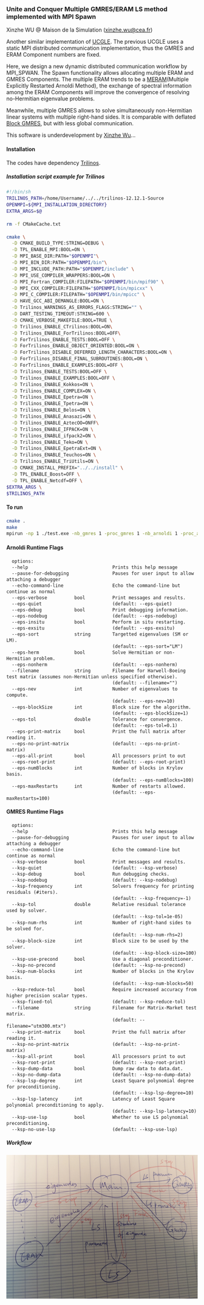 ### Unite and Conquer Multiple GMRES/ERAM LS method implemented with MPI Spawn

Xinzhe WU @ Maison de la Simulation (xinzhe.wu@cea.fr)

Another similar implementation of [UCGLE](https://github.com/brunowu/UCGLE). The previous UCGLE uses a static MPI distributed communication implementation, thus the GMRES and ERAM Component numbers are fixed.

Here, we design a new dynamic distributed communication workflow by MPI_SPWAN. The Spawn functionality allows allocating multiple ERAM and GMRES Components. The multiple ERAM trends to be a [MERAM](https://epubs.siam.org/doi/10.1137/S1064827500366082)(Multiple Explicitly Restarted Arnoldi Method), the exchange of spectral information among the ERAM Components will improve the convergence of resolving no-Hermitian eigenvalue problems.

Meanwhile, multiple GMRES allows to solve simultaneously non-Hermitian linear systems with multiple right-hand sides. It is comparable with deflated [Block GMRES](http://www.sam.math.ethz.ch/~mhg/pub/delhipap.pdf), but with less global communication.

This software is underdevelopment by [Xinzhe Wu](https://brunowu.github.io/)...

#### Installation
The codes have dependency [Trilinos](https://trilinos.org).

##### Installation script example for Trilinos
```bash
#!/bin/sh
TRILINOS_PATH=/home/Username/../../trilinos-12.12.1-Source
OPENMPI=${MPI_INSTALLATION_DIRECTORY}
EXTRA_ARGS=$@

rm -f CMakeCache.txt

cmake \
  -D CMAKE_BUILD_TYPE:STRING=DEBUG \
  -D TPL_ENABLE_MPI:BOOL=ON \
  -D MPI_BASE_DIR:PATH="$OPENMPI"\
  -D MPI_BIN_DIR:PATH="$OPENMPI/bin"\
  -D MPI_INCLUDE_PATH:PATH="$OPENMPI/include" \
  -D MPI_USE_COMPILER_WRAPPERS:BOOL=ON \
  -D MPI_Fortran_COMPILER:FILEPATH="$OPENMPI/bin/mpif90" \
  -D MPI_CXX_COMPILER:FILEPATH="$OPENMPI/bin/mpicxx" \
  -D MPI_C_COMPILER:FILEPATH="$OPENMPI/bin/mpicc" \
  -D HAVE_GCC_ABI_DEMANGLE:BOOL=ON \
  -D Trilinos_WARNINGS_AS_ERRORS_FLAGS:STRING="" \
  -D DART_TESTING_TIMEOUT:STRING=600 \
  -D CMAKE_VERBOSE_MAKEFILE:BOOL=TRUE \
  -D Trilinos_ENABLE_CTrilinos:BOOL=ON\
  -D Trilinos_ENABLE_ForTrilinos:BOOL=OFF\
  -D ForTrilinos_ENABLE_TESTS:BOOL=OFF \
  -D ForTrilinos_ENABLE_OBJECT_ORIENTED:BOOL=ON \
  -D ForTrilinos_DISABLE_DEFERRED_LENGTH_CHARACTERS:BOOL=ON \
  -D ForTrilinos_DISABLE_FINAL_SUBROUTINES:BOOL=ON \
  -D ForTrilinos_ENABLE_EXAMPLES:BOOL=OFF \
  -D Trilinos_ENABLE_TESTS:BOOL=OFF \
  -D Trilinos_ENABLE_EXAMPLES:BOOL=OFF \
  -D Trilinos_ENABLE_Kokkos=ON \
  -D Trilinos_ENABLE_COMPLEX=ON \
  -D Trilinos_ENABLE_Epetra=ON \
  -D Trilinos_ENABLE_Tpetra=ON \
  -D Trilinos_ENABLE_Belos=ON \
  -D Trilinos_ENABLE_Anasazi=ON \
  -D Trilinos_ENABLE_AztecOO=ONFF\
  -D Trilinos_ENABLE_IFPACK=ON \
  -D Trilinos_ENABLE_ifpack2=ON \
  -D Trilinos_ENABLE_Teko=ON \
  -D Trilinos_ENABLE_EpetraExt=ON \
  -D Trilinos_ENABLE_Teuchos=ON \
  -D Trilinos_ENABLE_TriUtils=ON \
  -D CMAKE_INSTALL_PREFIX="../../install" \
  -D TPL_ENABLE_Boost=OFF \
  -D TPL_ENABLE_Netcdf=OFF \
$EXTRA_ARGS \
$TRILINOS_PATH
```

#### To run

```bash
cmake .
make
mpirun -np 1 ./test.exe -nb_gmres 1 -proc_gmres 1 -nb_arnoldi 1 -proc_arnoldi 1 -gmres_exec ./gmres.exe -arnoldi_exec ./arnoldi.exe -lsqr_exec ./lsqr.exe --filename=\"utm300.mtx\" --eps-quiet --eps-nodebug --eps-exsitu --eps-sort=\"LM\" \ --eps-nonherm --eps-nev=10 --eps-blockSize=1 --eps-tol=0.1 --eps-no-print-matrix --eps-all-print --eps-numBlocks=20 --eps-maxRestarts=50 --ksp-nodebug --ksp-frequency=1 --ksp-tol=1e-05 --ksp-num-rhs=2 --ksp-block-size=2 --ksp-no-precond --ksp-num-blocks=120 --ksp-fixed-tol --ksp-no-print-matrix --ksp-all-print --ksp-no-dump-data --ksp-lsp-degree=2 --ksp-lsp-latency=1 --ksp-use-lsp > test.txt
```

#### Arnoldi Runtime Flags

```
  options:
  --help                               Prints this help message
  --pause-for-debugging                Pauses for user input to allow attaching a debugger
  --echo-command-line                  Echo the command-line but continue as normal
  --eps-verbose          bool          Print messages and results.
  --eps-quiet                          (default: --eps-quiet)
  --eps-debug            bool          Print debugging information.
  --eps-nodebug                        (default: --eps-nodebug)
  --eps-insitu           bool          Perform in situ restarting.
  --eps-exsitu                         (default: --eps-exsitu)
  --eps-sort             string        Targetted eigenvalues (SM or LM).
                                       (default: --eps-sort="LM")
  --eps-herm             bool          Solve Hermitian or non-Hermitian problem.
  --eps-nonherm                        (default: --eps-nonherm)
  --filename             string        Filename for Harwell-Boeing test matrix (assumes non-Hermitian unless specified otherwise).
                                       (default: --filename="")
  --eps-nev              int           Number of eigenvalues to compute.
                                       (default: --eps-nev=10)
  --eps-blockSize        int           Block size for the algorithm.
                                       (default: --eps-blockSize=1)
  --eps-tol              double        Tolerance for convergence.
                                       (default: --eps-tol=0.1)
  --eps-print-matrix     bool          Print the full matrix after reading it.
  --eps-no-print-matrix                (default: --eps-no-print-matrix)
  --eps-all-print        bool          All processors print to out
  --eps-root-print                     (default: --eps-root-print)
  --eps-numBlocks        int           Number of blocks in Krylov basis.
                                       (default: --eps-numBlocks=100)
  --eps-maxRestarts      int           Number of restarts allowed.
                                       (default: --eps-maxRestarts=100)
```


#### GMRES Runtime Flags

```
  options:
  --help                               Prints this help message
  --pause-for-debugging                Pauses for user input to allow attaching a debugger
  --echo-command-line                  Echo the command-line but continue as normal
  --ksp-verbose          bool          Print messages and results.
  --ksp-quiet                          (default: --ksp-verbose)
  --ksp-debug            bool          Run debugging checks.
  --ksp-nodebug                        (default: --ksp-nodebug)
  --ksp-frequency        int           Solvers frequency for printing residuals (#iters).
                                       (default: --ksp-frequency=-1)
  --ksp-tol              double        Relative residual tolerance used by solver.
                                       (default: --ksp-tol=1e-05)
  --ksp-num-rhs          int           Number of right-hand sides to be solved for.
                                       (default: --ksp-num-rhs=2)
  --ksp-block-size       int           Block size to be used by the solver.
                                       (default: --ksp-block-size=100)
  --ksp-use-precond      bool          Use a diagonal preconditioner.
  --ksp-no-precond                     (default: --ksp-no-precond)
  --ksp-num-blocks       int           Number of blocks in the Krylov basis.
                                       (default: --ksp-num-blocks=50)
  --ksp-reduce-tol       bool          Require increased accuracy from higher precision scalar types.
  --ksp-fixed-tol                      (default: --ksp-reduce-tol)
  --filename             string        Filename for Matrix-Market test matrix.
                                       (default: --filename="utm300.mtx")
  --ksp-print-matrix     bool          Print the full matrix after reading it.
  --ksp-no-print-matrix                (default: --ksp-no-print-matrix)
  --ksp-all-print        bool          All processors print to out
  --ksp-root-print                     (default: --ksp-root-print)
  --ksp-dump-data        bool          Dump raw data to data.dat.
  --ksp-no-dump-data                   (default: --ksp-no-dump-data)
  --ksp-lsp-degree       int           Least Square polynomial degree for preconditioning.
                                       (default: --ksp-lsp-degree=10)
  --ksp-lsp-latency      int           Latency of Least Square polynomial preconditioning to apply.
                                       (default: --ksp-lsp-latency=10)
  --ksp-use-lsp          bool          Whether to use LS polynomial preconditioning.
  --ksp-no-use-lsp                     (default: --ksp-use-lsp)
```

##### Workflow

![Workflow of UCMGEL](workflow.jpg)

